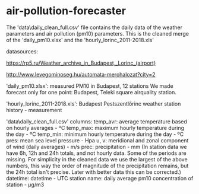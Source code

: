 # air-pollution-forecaster

The 'data\daily_clean_full.csv' file contains the daily data of the weather parameters and air pollution (pm10) parameters. This is the cleaned merge of the 'daily_pm10.xlsx' and the 'hourly_lorinc_2011-2018.xls'

datasources:

https://rp5.ru/Weather_archive_in_Budapest,_Lorinc_(airport)

http://www.levegominoseg.hu/automata-merohalozat?city=2

'daily_pm10.xlsx': measured PM10 in Budapest, 12 stations We made forecast only for one point: Budapest, Teleki square airquality station.

'hourly_lorinc_2011-2018.xls': Budapest Pestszentlőrinc weather station history - measurement

'data\daily_clean_full.csv' columns:
temp_avr: average temperature based on hourly averages - ºC
temp_max: maximum hourly temperature during the day - ºC
temp_min: minimum hourly temperature during the day - ºC
pres: mean sea level pressure - Hpa
u, v: meridional and zonal component of wind (daily averages) - m/s
prec: precipitation - mm (In station data we have 6h, 12h and 24h totals, and not hourly data. Some of the periods are missing. For simplicity in the cleaned data we use the largest of the above numbers, this way the order of magnitude of the precipitation remains, but the 24h total isn't precise. Later with better data this can be corrected.)
datetime: datetime - UTC
station name: daily average pm10 concentration of station - μg/m3

